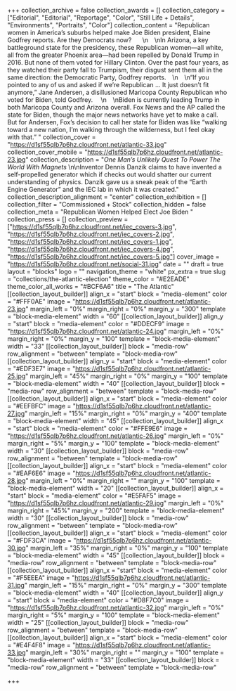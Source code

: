 +++
collection_archive = false
collection_awards = []
collection_category = ["Editorial", "Editorial", "Reportage", "Color", "Still Life + Details", "Environments", "Portraits", "Color"]
collection_content = "Republican women in America’s suburbs helped make Joe Biden president, Elaine Godfrey reports. Are they Democrats now?⁠⠀⁠⠀  \n⁠⠀  \nIn Arizona, a key battleground state for the presidency, these Republican women—all white, all from the greater Phoenix area—had been repelled by Donald Trump in 2016. But none of them voted for Hillary Clinton. Over the past four years, as they watched their party fall to Trumpism, their disgust sent them all in the same direction: the Democratic Party, Godfrey reports.⁠⠀  \n⁠⠀  \n“If you pointed to any of us and asked if we’re Republican … It just doesn’t fit anymore,” Jane Andersen, a disillusioned Maricopa County Republican who voted for Biden, told Godfrey. ⁠⠀  \n⁠⠀  \nBiden is currently leading Trump in both Maricopa County and Arizona overall. Fox News and the AP called the state for Biden, though the major news networks have yet to make a call. But for Andersen, Fox’s decision to call her state for Biden was like “walking toward a new nation, I’m walking through the wilderness, but I feel okay with that.” ⁠"
collection_cover = "https://d1sf55qlb7p6hz.cloudfront.net/atlantic-33.jpg"
collection_cover_mobile = "https://d1sf55qlb7p6hz.cloudfront.net/atlantic-23.jpg"
collection_description = "*One Man’s Unlikely Quest To Power The World With Magnets*⁠ \n\nInventor Dennis Danzik claims to have invented a self-propelled generator which if checks out would shatter our current understanding of physics. Danzik gave us a sneak peak of the “Earth Engine Generator” and the IEC lab in which it was created."
collection_description_alignment = "center"
collection_exhibition = []
collection_filter = "Commissioned + Stock"
collection_hidden = false
collection_meta = "Republican Women Helped Elect Joe Biden "
collection_press = []
collection_preview = ["https://d1sf55qlb7p6hz.cloudfront.net/iec_covers-3.jpg", "https://d1sf55qlb7p6hz.cloudfront.net/iec_covers-2.jpg", "https://d1sf55qlb7p6hz.cloudfront.net/iec_covers-1.jpg", "https://d1sf55qlb7p6hz.cloudfront.net/iec_covers-4.jpg", "https://d1sf55qlb7p6hz.cloudfront.net/iec_covers-5.jpg"]
cover_image = "https://d1sf55qlb7p6hz.cloudfront.net/social-31.jpg"
date = ""
draft = true
layout = "blocks"
logo = ""
navigation_theme = "white"
px_extra = true
slug = "collections/the-atlantic-election"
theme_color = "#E2EADE"
theme_color_all_works = "#BCF6A6"
title = "The Atlantic"
[[collection_layout_builder]]
align_x = "start"
block = "media-element"
color = "#FFF0AE"
image = "https://d1sf55qlb7p6hz.cloudfront.net/atlantic-23.jpg"
margin_left = "0%"
margin_right = "0%"
margin_y = "300"
template = "block-media-element"
width = "60"
[[collection_layout_builder]]
align_y = "start"
block = "media-element"
color = "#DDECF9"
image = "https://d1sf55qlb7p6hz.cloudfront.net/atlantic-24.jpg"
margin_left = "0%"
margin_right = "0%"
margin_y = "100"
template = "block-media-element"
width = "33"
[[collection_layout_builder]]
block = "media-row"
row_alignment = "between"
template = "block-media-row"
[[collection_layout_builder]]
align_y = "start"
block = "media-element"
color = "#EDF3E7"
image = "https://d1sf55qlb7p6hz.cloudfront.net/atlantic-25.jpg"
margin_left = "45%"
margin_right = "0%"
margin_y = "100"
template = "block-media-element"
width = "40"
[[collection_layout_builder]]
block = "media-row"
row_alignment = "between"
template = "block-media-row"
[[collection_layout_builder]]
align_x = "start"
block = "media-element"
color = "#EEFBFC"
image = "https://d1sf55qlb7p6hz.cloudfront.net/atlantic-27.jpg"
margin_left = "15%"
margin_right = "0%"
margin_y = "400"
template = "block-media-element"
width = "45"
[[collection_layout_builder]]
align_x = "start"
block = "media-element"
color = "#FFE9E6"
image = "https://d1sf55qlb7p6hz.cloudfront.net/atlantic-26.jpg"
margin_left = "0%"
margin_right = "5%"
margin_y = "100"
template = "block-media-element"
width = "30"
[[collection_layout_builder]]
block = "media-row"
row_alignment = "between"
template = "block-media-row"
[[collection_layout_builder]]
align_x = "start"
block = "media-element"
color = "#EAF6E6"
image = "https://d1sf55qlb7p6hz.cloudfront.net/atlantic-28.jpg"
margin_left = "0%"
margin_right = ""
margin_y = "100"
template = "block-media-element"
width = "20"
[[collection_layout_builder]]
align_x = "start"
block = "media-element"
color = "#E5FAF5"
image = "https://d1sf55qlb7p6hz.cloudfront.net/atlantic-29.jpg"
margin_left = "0%"
margin_right = "45%"
margin_y = "200"
template = "block-media-element"
width = "30"
[[collection_layout_builder]]
block = "media-row"
row_alignment = "between"
template = "block-media-row"
[[collection_layout_builder]]
align_x = "start"
block = "media-element"
color = "#FDF3CA"
image = "https://d1sf55qlb7p6hz.cloudfront.net/atlantic-30.jpg"
margin_left = "35%"
margin_right = "0%"
margin_y = "100"
template = "block-media-element"
width = "45"
[[collection_layout_builder]]
block = "media-row"
row_alignment = "between"
template = "block-media-row"
[[collection_layout_builder]]
align_x = "start"
block = "media-element"
color = "#F5EEEA"
image = "https://d1sf55qlb7p6hz.cloudfront.net/atlantic-31.jpg"
margin_left = "15%"
margin_right = "0%"
margin_y = "300"
template = "block-media-element"
width = "40"
[[collection_layout_builder]]
align_y = "start"
block = "media-element"
color = "#D8F7C0"
image = "https://d1sf55qlb7p6hz.cloudfront.net/atlantic-32.jpg"
margin_left = "0%"
margin_right = "5%"
margin_y = "100"
template = "block-media-element"
width = "25"
[[collection_layout_builder]]
block = "media-row"
row_alignment = "between"
template = "block-media-row"
[[collection_layout_builder]]
align_x = "start"
block = "media-element"
color = "#E4F4F8"
image = "https://d1sf55qlb7p6hz.cloudfront.net/atlantic-33.jpg"
margin_left = "30%"
margin_right = ""
margin_y = "100"
template = "block-media-element"
width = "33"
[[collection_layout_builder]]
block = "media-row"
row_alignment = "between"
template = "block-media-row"

+++
